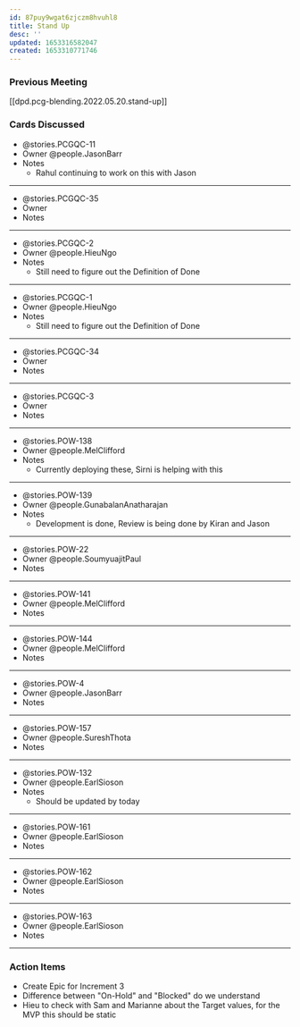 ```yaml
---
id: 87puy9wgat6zjczm8hvuhl8
title: Stand Up
desc: ''
updated: 1653316582047
created: 1653310771746
---
```


### Previous Meeting
[[dpd.pcg-blending.2022.05.20.stand-up]]

### Cards Discussed
- @stories.PCGQC-11 
- Owner @people.JasonBarr
- Notes
  - Rahul continuing to work on this with Jason
--- 
- @stories.PCGQC-35
- Owner 
- Notes
---
- @stories.PCGQC-2
- Owner @people.HieuNgo
- Notes 
  - Still need to figure out the Definition of Done
---
- @stories.PCGQC-1
- Owner @people.HieuNgo
- Notes  
  - Still need to figure out the Definition of Done
---
- @stories.PCGQC-34
- Owner
- Notes
---
- @stories.PCGQC-3
- Owner
- Notes
---
- @stories.POW-138
- Owner @people.MelClifford
- Notes
  - Currently deploying these, Sirni is helping with this
---
- @stories.POW-139
- Owner @people.GunabalanAnatharajan
- Notes
  - Development is done, Review is being done by Kiran and Jason
---
- @stories.POW-22
- Owner @people.SoumyuajitPaul
- Notes
---
- @stories.POW-141
- Owner @people.MelClifford
- Notes
---
- @stories.POW-144
- Owner @people.MelClifford
- Notes
---
- @stories.POW-4
- Owner @people.JasonBarr
- Notes
---
- @stories.POW-157
- Owner @people.SureshThota
- Notes
---
- @stories.POW-132
- Owner @people.EarlSioson
- Notes
  - Should be updated by today
---
- @stories.POW-161
- Owner @people.EarlSioson
- Notes
---
- @stories.POW-162
- Owner @people.EarlSioson
- Notes
---
- @stories.POW-163
- Owner @people.EarlSioson
- Notes
---

### Action Items
- Create Epic for Increment 3
- Difference between "On-Hold" and "Blocked" do we understand 
- Hieu to check with Sam and Marianne about the Target values, for the MVP this should be static
